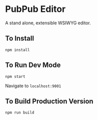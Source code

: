 # PubPub Editor

A stand alone, extensible WSIWYG editor. 

## To Install

```
npm install
```

## To Run Dev Mode

```
npm start
```

Navigate to `localhost:9001`

## To Build Production Version

```
npm run build
```
